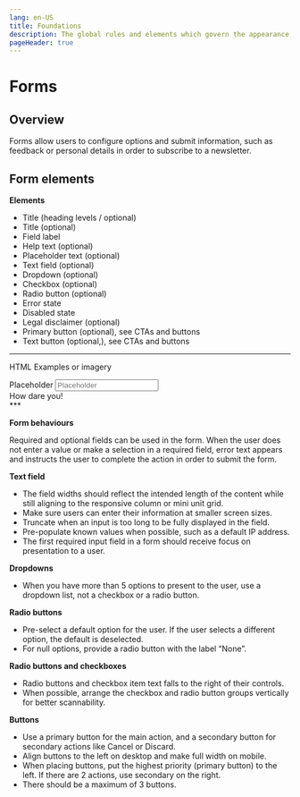 ```yaml
---
lang: en-US
title: Foundations
description: The global rules and elements which govern the appearance, structure and behaviour of components.
pageHeader: true
---
```


# Forms

## Overview

Forms allow users to configure options and submit information, such as feedback or personal details in order to subscribe to a newsletter.

## Form elements

**Elements**
* Title (heading levels / optional)
* Title (optional)
* Field label
* Help text (optional)
* Placeholder text (optional)
* Text field (optional)
* Dropdown (optional)
* Checkbox (optional)
* Radio button (optional)
* Error state
* Disabled state
* Legal disclaimer (optional)
* Primary button (optional), see CTAs and buttons
* Text button (optional,), see CTAs and buttons

***
HTML Examples or imagery

<div class="doi-content">
    <div class="row">
        <div class="col-lg-4 col-md-6">
            <label for="validation1" class="form-label visually-hidden">Placeholder</label>
            <input type="text" class="form-control is-invalid" placeholder="Placeholder" id="validation1" aria-describedby="validation1Feedback" required>
            <div id="validation1Feedback" class="invalid-feedback">How dare you!</div>
        </div>
    </div>
</div>
***

**Form behaviours**

Required and optional fields can be used in the form. When the user does not enter a value or make a selection in a required field, error text appears and instructs the user to complete the action in order to submit the form.

**Text field**

* The field widths should reflect the intended length of the content while still aligning to the responsive column or mini unit grid.
* Make sure users can enter their information at smaller screen sizes.
* Truncate when an input is too long to be fully displayed in the field.
* Pre-populate known values when possible, such as a default IP address.
* The first required input field in a form should receive focus on presentation to a user.

**Dropdowns**

* When you have more than 5 options to present to the user, use a dropdown list, not a checkbox or a radio button.

**Radio buttons**

* Pre-select a default option for the user. If the user selects a different option, the default is deselected.
* For null options, provide a radio button with the label “None”.

**Radio buttons and checkboxes**

* Radio buttons and checkbox item text falls to the right of their controls.
* When possible, arrange the checkbox and radio button groups vertically for better scannability.

**Buttons**

* Use a primary button for the main action, and a secondary button for secondary actions like Cancel or Discard.
* Align buttons to the left on desktop and make full width on mobile.
* When placing buttons, put the highest priority (primary button) to the left. If there are 2 actions, use secondary on the right.
* There should be a maximum of 3 buttons.

